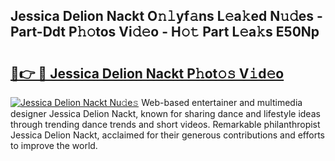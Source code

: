 ## Jessica Delion Nackt O𝚗𝚕yf𝚊ns L𝚎a𝚔ed N𝚞𝚍es - Part-Ddt P𝚑𝚘tos Vi𝚍𝚎o - H𝚘𝚝 Part L𝚎a𝚔s E50Np

# <h2><a href="http://kf4efj6.oniu.top/?m=Jessica+Delion+Nackt">🔗👉 🔴 Jessica Delion Nackt P𝚑ot𝚘𝚜 V𝚒d𝚎o</a></h2>

[![Jessica Delion Nackt Nu𝚍e𝚜](https://i.imgur.com/0qMVB7G.gif)](http://kf4efj6.oniu.top/?m=Jessica+Delion+Nackt)
Web-based entertainer and multimedia designer Jessica Delion Nackt, known for sharing dance and lifestyle ideas through trending dance trends and short videos. Remarkable philanthropist Jessica Delion Nackt, acclaimed for their generous contributions and efforts to improve the world.  
